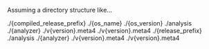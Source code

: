 Assuming a directory structure like...

  ./{compiled_release_prefix}
    ./{os_name}
      ./{os_version}
        ./analysis
          ./{analyzer}
            ./v{version}.meta4
        ./v{version}.meta4
  ./{release_prefix}
    ./analysis
      ./{analyzer}
        ./v{version}.meta4
    ./v{version}.meta4
